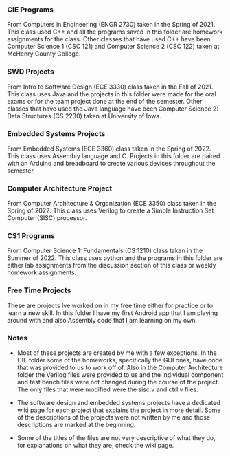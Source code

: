### CIE Programs
From Computers in Engineering (ENGR 2730) taken in the Spring of 2021. This class used C++ and all the programs saved in this folder are homework assignments for the class. Other classes that have used C++ have been Computer Science 1 (CSC 121) and Computer Science 2 (CSC 122) taken at McHenry County College.

### SWD Projects
From Intro to Software Design (ECE 3330) class taken in the Fall of 2021. This class uses Java and the projects in this folder were made for the oral exams or for the team project done at the end of the semester. Other classes that have used the Java language have been Computer Science 2: Data Structures (CS 2230) taken at University of Iowa.

### Embedded Systems Projects
From Embedded Systems (ECE 3360) class taken in the Spring of 2022. This class uses Assembly language and C. Projects in this folder are paired with an Arduino and breadboard to create various devices throughout the semester.

### Computer Architecture Project
From Computer Architecture & Organization (ECE 3350) class taken in the Spring of 2022. This class uses Verilog to create a Simple Instruction Set Computer (SISC) processor.

### CS1 Programs
From Computer Science 1: Fundamentals (CS:1210) class taken in the Summer of 2022. This class uses python and the programs in this folder are either lab assignments from the discussion section of this class or weekly homework assignments.

### Free Time Projects
These are projects Ive worked on in my free time either for practice or to learn a new skill. In this folder I have my first Android app that I am playing around with and also Assembly code that I am learning on my own.

### Notes
- Most of these projects are created by me with a few exceptions. In the CIE folder some of the homeworks, specifically the GUI ones, have code that was provided to us to work off of. Also in the Computer Architecture folder the Verilog files were provided to us and the individual component and test bench files were not changed during the course of the project. The only files that were modified were the sisc.v and ctrl.v files.

- The software design and embedded systems projects have a dedicated wiki page for each project that explains the project in more detail. Some of the descriptions of the projects were not written by me and those descriptions are marked at the beginning.

- Some of the titles of the files are not very descriptive of what they do, for explanations on what they are, check the wiki page.
